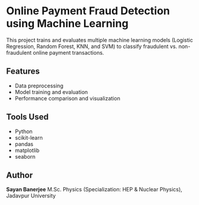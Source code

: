 # Online Payment Fraud Detection using Machine Learning

This project trains and evaluates multiple machine learning models (Logistic Regression, Random Forest, KNN, and SVM)
to classify fraudulent vs. non-fraudulent online payment transactions.

## Features
- Data preprocessing
- Model training and evaluation
- Performance comparison and visualization

## Tools Used
- Python
- scikit-learn
- pandas
- matplotlib
- seaborn

## Author
**Sayan Banerjee**
M.Sc. Physics (Specialization: HEP & Nuclear Physics), Jadavpur University
